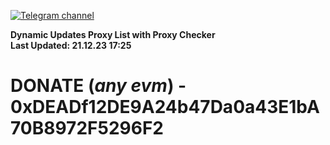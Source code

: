 [![Telegram channel](https://img.shields.io/endpoint?url=https://runkit.io/damiankrawczyk/telegram-badge/branches/master?url=https://t.me/n4z4v0d)](https://t.me/n4z4v0d) 

**Dynamic Updates Proxy List with Proxy Checker**  
**Last Updated: 21.12.23 17:25**

# DONATE (_any evm_) - 0xDEADf12DE9A24b47Da0a43E1bA70B8972F5296F2
